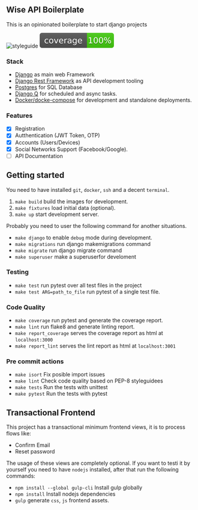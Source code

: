 ## Wise API Boilerplate

This is an opinionated boilerplate to start django projects

![styleguide](https://img.shields.io/badge/styleguide-flake8-blue)
![Coverage](web/badges/coverage.svg) 

### Stack

  * [Django](https://www.djangoproject.com/) as main web Framework
  * [Django Rest Framework](http://www.django-rest-framework.org/) as API development tooling
  * [Postgres](http://www.django-rest-framework.org/) for SQL Database
  * [Django Q](http://www.django-rest-framework.org/) for scheduled and async tasks.
  * [Docker/docke-compose](http://www.django-rest-framework.org/) for development and standalone deployments.


### Features
  - [x] Registration
  - [x] Autthentication (JWT Token, OTP)
  - [x] Accounts (Users/Devices)
  - [x] Social Networks Support (Facebook/Google).
  - [ ] API Documentation

## Getting started

You need to have installed `git`, `docker`, `ssh` and a decent `terminal`.

  1. `make build` build the images for development. 
  2. `make fixtures` load initial data (optional). 
  3. `make up` start development server.

Probably you need to user the following command for another situations. 

  * `make django` to enable `debug` mode during development.
  * `make migrations` run django makemigrations command
  * `make migrate` run django migrate command
  * `make superuser` make a superuserfor develoment

### Testing

* `make test` run pytest over all test files in the project
* `make test ARG=path_to_file` run pytest of a single test file.
  
### Code Quality
* `make coverage` run pytest and generate the coverage report.
* `make lint` run flake8 and generate linting report.
* `make report_coverage` serves the coverage report as html at `localhost:3000`
* `make report_lint` serves the lint report as html at `localhost:3001`

### Pre commit actions
  * `make isort` Fix posible import issues
  * `make lint` Check code quality based on PEP-8 styleguidees
  * `make tests` Run the tests with unittest
  * `make pytest` Run the tests with pytest


## Transactional Frontend
This project has a transactional minimum frontend views, it is to process
flows like: 

 - Confirm Email
 - Reset password

The usage of these views are completely optional. If you want to testi it 
by yourself you need to have `nodejs` installed, after that run the 
following commands:
  * `npm install --global gulp-cli` Install gulp globally
  * `npm install` Install nodejs dependencies
  * `gulp` generate `css`, `js`  frontend assets.
